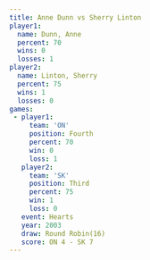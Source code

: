 ```yaml
---
title: Anne Dunn vs Sherry Linton
player1:              
  name: Dunn, Anne    
  percent: 70         
  wins: 0             
  losses: 1           
player2:              
  name: Linton, Sherry
  percent: 75         
  wins: 1             
  losses: 0           
games:
 - player1:          
     team: 'ON'      
     position: Fourth
     percent: 70     
     win: 0          
     loss: 1         
   player2:         
     team: 'SK'     
     position: Third
     percent: 75    
     win: 1         
     loss: 0        
   event: Hearts        
   year: 2003           
   draw: Round Robin(16)
   score: ON 4 - SK 7   
---
```

